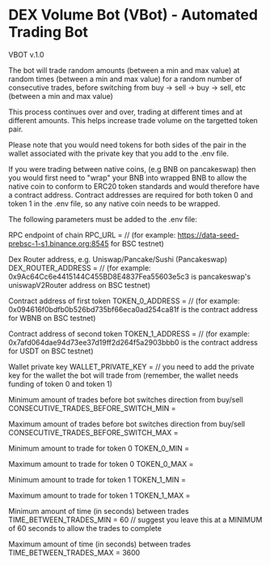 # DEX Volume Bot (VBot) - Automated Trading Bot

VBOT v.1.0

The bot will trade random amounts (between a min and max value) at random times (between a min and max value) for a random number of consecutive trades, before switching from buy -> sell -> buy -> sell, etc (between a min and max value)

This process continues over and over, trading at different times and at different amounts. This helps increase trade volume on the targetted token pair.

Please note that you would need tokens for both sides of the pair in the wallet associated with the private key that you add to the .env file.

If you were trading between native coins, (e.g BNB on pancakeswap) then you would first need to "wrap" your BNB into wrapped BNB to allow the 
native coin to conform to ERC20 token standards and would therefore have a contract address. Contract addresses are required for both token 0 and token 1 in
the .env file, so any native coin needs to be wrapped.

The following parameters must be added to the .env file:

RPC endpoint of chain
RPC_URL =           // (for example: https://data-seed-prebsc-1-s1.binance.org:8545 for BSC testnet)

Dex Router address, e.g. Uniswap/Pancake/Sushi (Pancakeswap)
DEX_ROUTER_ADDRESS =        // (for example: 0x9Ac64Cc6e4415144C455BD8E4837Fea55603e5c3 is pancakeswap's uniswapV2Router address on BSC testnet)

Contract address of first token
TOKEN_0_ADDRESS =          // (for example: 0x094616f0bdfb0b526bd735bf66eca0ad254ca81f is the contract address for WBNB on BSC testnet)

Contract address of second token
TOKEN_1_ADDRESS =          // (for example: 0x7afd064dae94d73ee37d19ff2d264f5a2903bbb0 is the contract address for USDT on BSC testnet)

Wallet private key
WALLET_PRIVATE_KEY =       // you need to add the private key for the wallet the bot will trade from (remember, the wallet needs funding of token 0 and token 1)

Minimum amount of trades before bot switches direction from buy/sell
CONSECUTIVE_TRADES_BEFORE_SWITCH_MIN = 

Maximum amount of trades before bot switches direction from buy/sell
CONSECUTIVE_TRADES_BEFORE_SWITCH_MAX = 

Minimum amount to trade for token 0
TOKEN_0_MIN = 

Maximum amount to trade for token 0
TOKEN_0_MAX = 

Minimum amount to trade for token 1
TOKEN_1_MIN = 

Maximum amount to trade for token 1
TOKEN_1_MAX = 

Minimum amount of time (in seconds) between trades
TIME_BETWEEN_TRADES_MIN = 60       // suggest you leave this at a MINIMUM of 60 seconds to allow the trades to complete

Maximum amount of time (in seconds) between trades
TIME_BETWEEN_TRADES_MAX = 3600
